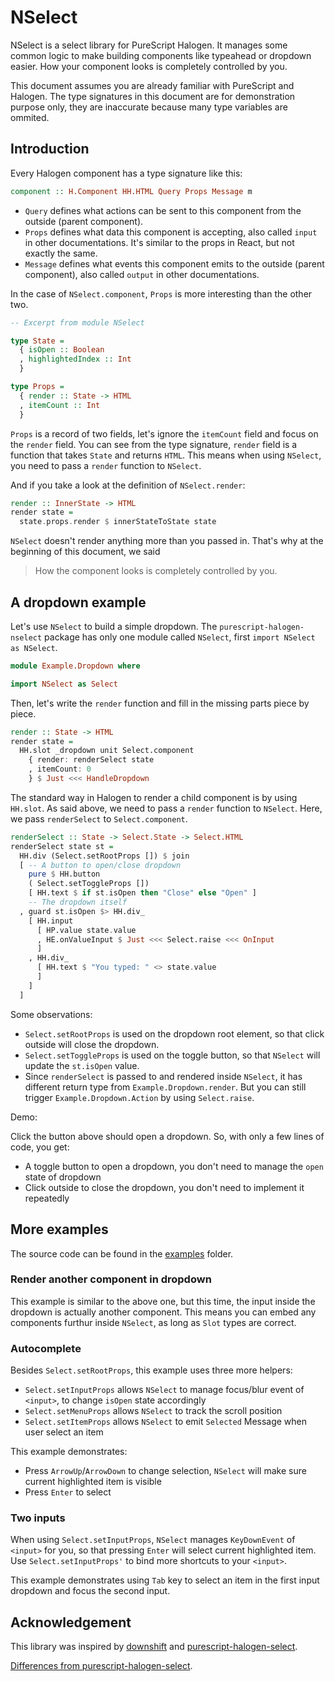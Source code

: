 # NSelect

NSelect is a select library for PureScript Halogen. It manages some common logic to make building components like typeahead or dropdown easier. How your component looks is completely controlled by you.

This document assumes you are already familiar with PureScript and Halogen. The type signatures in this document are for demonstration purpose only, they are inaccurate because many type variables are ommited.

## Introduction

Every Halogen component has a type signature like this:

```hs
component :: H.Component HH.HTML Query Props Message m
```

- `Query` defines what actions can be sent to this component from the outside (parent component).
- `Props` defines what data this component is accepting, also called `input` in other documentations. It's similar to the props in React, but not exactly the same.
- `Message` defines what events this component emits to the outside (parent component), also called `output` in other documentations.

In the case of `NSelect.component`, `Props` is more interesting than the other two.

```hs
-- Excerpt from module NSelect

type State =
  { isOpen :: Boolean
  , highlightedIndex :: Int
  }

type Props =
  { render :: State -> HTML
  , itemCount :: Int
  }
```

`Props` is a record of two fields, let's ignore the `itemCount` field and focus on the `render` field. You can see from the type signature, `render` field is a function that takes `State` and returns `HTML`. This means when using `NSelect`, you need to pass a `render` function to `NSelect`.

And if you take a look at the definition of `NSelect.render`:

```hs
render :: InnerState -> HTML
render state =
  state.props.render $ innerStateToState state
```

`NSelect` doesn't render anything more than you passed in. That's why at the beginning of this document, we said

> How the component looks is completely controlled by you.

## A dropdown example

Let's use `NSelect` to build a simple dropdown. The `purescript-halogen-nselect` package has only one module called `NSelect`, first `import NSelect as NSelect`.

```hs
module Example.Dropdown where

import NSelect as Select
```

Then, let's write the `render` function and fill in the missing parts piece by piece.

```hs
render :: State -> HTML
render state =
  HH.slot _dropdown unit Select.component
    { render: renderSelect state
    , itemCount: 0
    } $ Just <<< HandleDropdown

```

The standard way in Halogen to render a child component is by using `HH.slot`. As said above, we need to pass a `render` function to `NSelect`. Here, we pass `renderSelect` to `Select.component`.

```hs
renderSelect :: State -> Select.State -> Select.HTML
renderSelect state st =
  HH.div (Select.setRootProps []) $ join
  [ -- A button to open/close dropdown
    pure $ HH.button
    ( Select.setToggleProps [])
    [ HH.text $ if st.isOpen then "Close" else "Open" ]
    -- The dropdown itself
  , guard st.isOpen $> HH.div_
    [ HH.input
      [ HP.value state.value
      , HE.onValueInput $ Just <<< Select.raise <<< OnInput
      ]
    , HH.div_
      [ HH.text $ "You typed: " <> state.value
      ]
    ]
  ]
```

Some observations:

- `Select.setRootProps` is used on the dropdown root element, so that click outside will close the dropdown.
- `Select.setToggleProps` is used on the toggle button, so that `NSelect` will update the `st.isOpen` value.
- Since `renderSelect` is passed to and rendered inside `NSelect`, it has different return type from `Example.Dropdown.render`. But you can still trigger `Example.Dropdown.Action` by using `Select.raise`.

Demo:

<div class="Demo">
  <example-dropdown></example-dropdown>
</div>

Click the button above should open a dropdown. So, with only a few lines of code, you get:

- A toggle button to open a dropdown, you don't need to manage the `open` state of dropdown
- Click outside to close the dropdown, you don't need to implement it repeatedly

## More examples

The source code can be found in the [examples](https://github.com/nonbili/purescript-halogen-nselect/tree/master/examples) folder.

### Render another component in dropdown

This example is similar to the above one, but this time, the input inside the dropdown is actually another component. This means you can embed any components furthur inside `NSelect`, as long as `Slot` types are correct.

<div class="Demo">
  <example-component-in-dropdown></example-component-in-dropdown>
</div>

### Autocomplete

Besides `Select.setRootProps`, this example uses three more helpers:

- `Select.setInputProps` allows `NSelect` to manage focus/blur event of `<input>`, to change `isOpen` state accordingly
- `Select.setMenuProps` allows `NSelect` to track the scroll position
- `Select.setItemProps` allows `NSelect` to emit `Selected` Message when user select an item

This example demonstrates:

- Press `ArrowUp`/`ArrowDown` to change selection, `NSelect` will make sure current highlighted item is visible
- Press `Enter` to select

<div class="Demo">
  <example-autocomplete></example-autocomplete>
</div>

### Two inputs

When using `Select.setInputProps`, `NSelect` manages `KeyDownEvent` of `<input>` for you, so that pressing `Enter` will select current highlighted item. Use `Select.setInputProps'` to bind more shortcuts to your `<input>`.

This example demonstrates using `Tab` key to select an item in the first input dropdown and focus the second input.

<div class="Demo">
  <example-two-inputs></example-two-inputs>
</div>

## Acknowledgement

This library was inspired by [downshift](https://github.com/downshift-js/downshift) and [purescript-halogen-select](https://github.com/citizennet/purescript-halogen-select).

[Differences from purescript-halogen-select](https://github.com/nonbili/purescript-halogen-nselect/issues/6).
